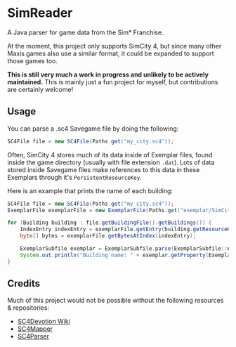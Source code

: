 # SimReader

A Java parser for game data from the Sim* Franchise.

At the moment, this project only supports SimCity 4, but since many other Maxis games also use a similar format, it could be expanded to support those games too.

**This is still very much a work in progress and unlikely to be actively maintained.** This is mainly just a fun project for myself, but contributions are certainly welcome!

## Usage
You can parse a .sc4 Savegame file by doing the following:
```java
SC4File file = new SC4File(Paths.get("my_city.sc4"));
```        

Often, SimCity 4 stores much of its data inside of Exemplar files, found inside the game directory (usually with file extension `.dat`). Lots of data stored inside Savegame files make references to this data in these Exemplars through it's `PersistentResourceKey`.

Here is an example that prints the name of each building:
```java
SC4File file = new SC4File(Paths.get("my_city.sc4"));
ExemplarFile exemplarFile = new ExemplarFile(Paths.get("exemplar/SimCity_1.dat"));

for (Building building : file.getBuildingFile().getBuildings()) {
    IndexEntry indexEntry = exemplarFile.getEntry(building.getResourceKey());
    byte[] bytes = exemplarFile.getBytesAtIndex(indexEntry);

    ExemplarSubfile exemplar = ExemplarSubfile.parse(ExemplarSubfile::new, new FileBuffer(bytes));
    System.out.println("Building name: " + exemplar.getProperty(ExemplarPropertyTypes.EXEMPLAR_NAME).getValue());
}
```

## Credits
Much of this project would not be possible without the following resources & repositories:
- [SC4Devotion Wiki](https://wiki.sc4devotion.com/)
- [SC4Mapper](https://github.com/wouanagaine/SC4Mapper-2013/)
- [SC4Parser](https://github.com/Killeroo/SC4Parser)